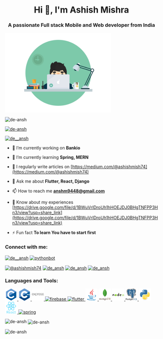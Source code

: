 


<h1 align="center">Hi 👋, I'm Ashish Mishra</h1>
<h3 align="center">A passionate Full stack Mobile and Web developer from India</h3>

<img src="https://github.com/nirala69/nirala69/blob/master/70804f7e25b11f29db904f2fa7b4cd9d.gif" width="350" align='center'>

<p align="left"> <img src="https://komarev.com/ghpvc/?username=de-ansh&label=Profile%20views&color=0e75b6&style=flat" alt="de-ansh" /> </p>

<p align="left"> <a href="https://github.com/ryo-ma/github-profile-trophy"><img src="https://github-profile-trophy.vercel.app/?username=de-ansh" alt="de-ansh" /></a> </p>

<p align="left"> <a href="https://twitter.com/de__ansh" target="blank"><img src="https://img.shields.io/twitter/follow/de__ansh?logo=twitter&style=for-the-badge" alt="de__ansh" /></a> </p>

- 🔭 I’m currently working on **Bankio**

- 🌱 I’m currently learning **Spring, MERN**

- 📝 I regularly write articles on [https://medium.com/@ashishmish74](https://medium.com/@ashishmish74)

- 💬 Ask me about **Flutter, React, Django**

- 📫 How to reach me **anshm9448@gmail.com**

- 📄 Know about my experiences [https://drive.google.com/file/d/1BWuVrIDroUh1hHOEJDJ0BHgTNFPP3Hn3/view?usp=share_link](https://drive.google.com/file/d/1BWuVrIDroUh1hHOEJDJ0BHgTNFPP3Hn3/view?usp=share_link)

- ⚡ Fun fact **To learn You have to start first**

<h3 align="left">Connect with me:</h3>
<p align="left">
<a href="https://twitter.com/de__ansh" target="blank"><img align="center" src="https://raw.githubusercontent.com/rahuldkjain/github-profile-readme-generator/master/src/images/icons/Social/twitter.svg" alt="de__ansh" height="30" width="40" /></a>
<a href="https://linkedin.com/in/pythonbot" target="blank"><img align="center" src="https://raw.githubusercontent.com/rahuldkjain/github-profile-readme-generator/master/src/images/icons/Social/linked-in-alt.svg" alt="pythonbot" height="30" width="40" /></a>

<a href="https://medium.com/@ashishmish74" target="blank"><img align="center" src="https://raw.githubusercontent.com/rahuldkjain/github-profile-readme-generator/master/src/images/icons/Social/medium.svg" alt="@ashishmish74" height="30" width="40" /></a>
<a href="https://www.codechef.com/users/de_ansh" target="blank"><img align="center" src="https://cdn.jsdelivr.net/npm/simple-icons@3.1.0/icons/codechef.svg" alt="de_ansh" height="30" width="40" /></a>
<a href="https://codeforces.com/profile/de_ansh" target="blank"><img align="center" src="https://raw.githubusercontent.com/rahuldkjain/github-profile-readme-generator/master/src/images/icons/Social/codeforces.svg" alt="de_ansh" height="30" width="40" /></a>
<a href="https://www.leetcode.com/de_ansh" target="blank"><img align="center" src="https://raw.githubusercontent.com/rahuldkjain/github-profile-readme-generator/master/src/images/icons/Social/leet-code.svg" alt="de_ansh" height="30" width="40" /></a>
</p>

<h3 align="left">Languages and Tools:</h3>
<p align="left"> <a href="https://www.cprogramming.com/" target="_blank" rel="noreferrer"> <img src="https://raw.githubusercontent.com/devicons/devicon/master/icons/c/c-original.svg" alt="c" width="40" height="40"/> </a> <a href="https://www.w3schools.com/cpp/" target="_blank" rel="noreferrer"> <img src="https://raw.githubusercontent.com/devicons/devicon/master/icons/cplusplus/cplusplus-original.svg" alt="cplusplus" width="40" height="40"/> </a> <a href="https://expressjs.com" target="_blank" rel="noreferrer"> <img src="https://raw.githubusercontent.com/devicons/devicon/master/icons/express/express-original-wordmark.svg" alt="express" width="40" height="40"/> </a> <a href="https://firebase.google.com/" target="_blank" rel="noreferrer"> <img src="https://www.vectorlogo.zone/logos/firebase/firebase-icon.svg" alt="firebase" width="40" height="40"/> </a> <a href="https://flutter.dev" target="_blank" rel="noreferrer"> <img src="https://www.vectorlogo.zone/logos/flutterio/flutterio-icon.svg" alt="flutter" width="40" height="40"/> </a> <a href="https://www.java.com" target="_blank" rel="noreferrer"> <img src="https://raw.githubusercontent.com/devicons/devicon/master/icons/java/java-original.svg" alt="java" width="40" height="40"/> </a> <a href="https://www.mongodb.com/" target="_blank" rel="noreferrer"> <img src="https://raw.githubusercontent.com/devicons/devicon/master/icons/mongodb/mongodb-original-wordmark.svg" alt="mongodb" width="40" height="40"/> </a> <a href="https://nodejs.org" target="_blank" rel="noreferrer"> <img src="https://raw.githubusercontent.com/devicons/devicon/master/icons/nodejs/nodejs-original-wordmark.svg" alt="nodejs" width="40" height="40"/> </a> <a href="https://www.postgresql.org" target="_blank" rel="noreferrer"> <img src="https://raw.githubusercontent.com/devicons/devicon/master/icons/postgresql/postgresql-original-wordmark.svg" alt="postgresql" width="40" height="40"/> </a> <a href="https://www.python.org" target="_blank" rel="noreferrer"> <img src="https://raw.githubusercontent.com/devicons/devicon/master/icons/python/python-original.svg" alt="python" width="40" height="40"/> </a> <a href="https://reactjs.org/" target="_blank" rel="noreferrer"> <img src="https://raw.githubusercontent.com/devicons/devicon/master/icons/react/react-original-wordmark.svg" alt="react" width="40" height="40"/> </a> <a href="https://spring.io/" target="_blank" rel="noreferrer"> <img src="https://www.vectorlogo.zone/logos/springio/springio-icon.svg" alt="spring" width="40" height="40"/> </a> </p>

<p><img align="left" src="https://github-readme-stats.vercel.app/api/top-langs?username=de-ansh&show_icons=true&locale=en&layout=compact" alt="de-ansh" /></p>

<p>&nbsp;<img align="center" src="https://github-readme-stats.vercel.app/api?username=de-ansh&show_icons=true&locale=en" alt="de-ansh" /></p>

<p><img align="center" src="https://github-readme-streak-stats.herokuapp.com/?user=de-ansh&" alt="de-ansh" /></p>

